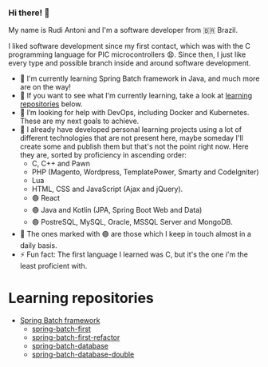 ### Hi there! :wave:

My name is Rudi Antoni and I'm a software developer from 🇧🇷 Brazil.

I liked software development since my first contact, which was with the C programming language for PIC microcontrollers :anguished:. Since then, I just like every type and possible branch inside and around software development.

- :seedling: I'm currently learning Spring Batch framework in Java, and much more are on the way!
- :telescope: If you want to see what I'm currently learning, take a look at [learning repositories](#learning-repositories) below.
- :thinking: I’m looking for help with DevOps, including Docker and Kubernetes. These are my next goals to achieve.
- :speech_balloon: I already have developed personal learning projects using a lot of different technologies that are not present here, maybe someday I'll create some and publish them but that's not the point right now. Here they are, sorted by proficiency in ascending order:
  - C, C++ and Pawn
  - PHP (Magento, Wordpress, TemplatePower, Smarty and CodeIgniter)
  - Lua
  - HTML, CSS and JavaScript (Ajax and jQuery).
  - :green_circle: React
  - :green_circle: Java and Kotlin (JPA, Spring Boot Web and Data)
  - :green_circle: PostreSQL, MySQL, Oracle, MSSQL Server and MongoDB.
- :speech_balloon: The ones marked with :green_circle: are those which I keep in touch almost in a daily basis.
- :zap: Fun fact: The first language I learned was C, but it's the one i'm the least proficient with.

# Learning repositories
- [Spring Batch framework](https://github.com/rudiantoni/learn-spring-batch)
  - [spring-batch-first](https://github.com/rudiantoni/spring-batch-first)
  - [spring-batch-first-refactor](https://github.com/rudiantoni/spring-batch-first-refactor)
  - [spring-batch-database](https://github.com/rudiantoni/spring-batch-database)
  - [spring-batch-database-double](https://github.com/rudiantoni/spring-batch-database-double)


<!--
**rudiantoni/rudiantoni** is a :sparkles: _special_ :sparkles: repository because it's `README.md` (this file) appears on your GitHub profile.

Here are some ideas to get you started:

- :telescope: I’m currently working on ...
- :seedling: I'm currently learning ...
- :dancing_women: I’m looking to collaborate on ...
- :thinking: I’m looking for help with ...
- :speech_ballon: Ask me about ...
- :mailbox: How to reach me: ...
- :smile: Pronouns: ...
- :zap: Fun fact: ...
-->
